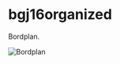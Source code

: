 # bgj16organized
Bordplan.

![Bordplan](https://raw.github.com/technocake/bgj16organized/master/bordplan.png)
